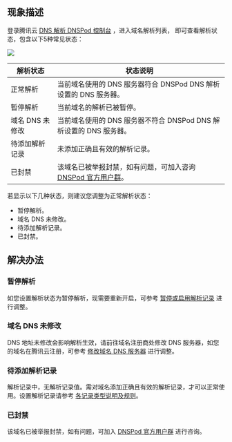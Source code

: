 ## 现象描述
登录腾讯云 [DNS 解析 DNSPod 控制台](https://console.cloud.tencent.com/cns) ，进入域名解析列表， 即可查看解析状态，包含以下5种常见状态：

![](https://main.qcloudimg.com/raw/6ccb73d1f176256ddad924518ab0c370.png)
<table>
<thead>
  <tr>
    <th>解析状态</th>
    <th>状态说明</th>
  </tr>
</thead>
<tbody>
  <tr>
    <td>正常解析</td>
    <td>当前域名使用的 DNS 服务器符合 DNSPod DNS 解析设置的 DNS 服务器。</td>
  </tr>
  <tr>
    <td>暂停解析</td>
    <td>当前域名的解析已被暂停。</td>
  </tr>
  <tr>
    <td>域名 DNS 未修改</td>
    <td>当前域名使用的 DNS 服务器不符合 DNSPod DNS 解析设置的 DNS 服务器。</td>
  </tr>
  <tr>
    <td>待添加解析记录</td>
    <td>未添加正确且有效的解析记录。</td>
  </tr>
  <tr>
    <td>已封禁</td>
    <td>该域名已被举报封禁，如有问题，可加入咨询 <a href="https://cloud.tencent.com/document/product/242/57608#DNSPod">DNSPod 官方用户群</a>。</td>
  </tr>
</tbody>
</table>

若显示以下几种状态，则建议您调整为正常解析状态：
- 暂停解析。
- 域名 DNS 未修改。
- 待添加解析记录。
- 已封禁。

## 解决办法
### 暂停解析
如您设置解析状态为暂停解析，现需要重新开启，可参考 [暂停或启用解析记录](https://cloud.tencent.com/document/product/302/42165) 进行调整。

### 域名 DNS 未修改
DNS 地址未修改会影响解析生效，请前往域名注册商处修改 DNS 服务器，如您的域名在腾讯云注册，可参考 [修改域名 DNS 服务器](https://cloud.tencent.com/document/product/302/5518) 进行调整。

### 待添加解析记录
解析记录中，无解析记录值。需对域名添加正确且有效的解析记录，才可以正常使用。设置解析记录请参考 [各记录类型说明及规则](https://cloud.tencent.com/document/product/302/38661)。

### 已封禁
该域名已被举报封禁，如有问题，可加入 [DNSPod 官方用户群](https://cloud.tencent.com/document/product/242/57608#DNSPod) 进行咨询。
